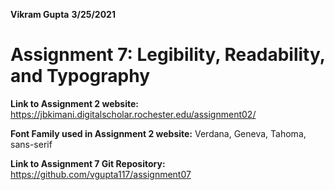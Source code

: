 **Vikram Gupta**
**3/25/2021**
# **Assignment 7: Legibility, Readability, and Typography**
**Link to Assignment 2 website:**
https://jbkimani.digitalscholar.rochester.edu/assignment02/

**Font Family used in Assignment 2 website:**
Verdana, Geneva, Tahoma, sans-serif

**Link to Assignment 7 Git Repository:**
https://github.com/vgupta117/assignment07


<!--stackedit_data:
eyJoaXN0b3J5IjpbMjEzNjkyMjIxOSwtOTU3OTgxOTAzLC00Mz
U1Njg3NjddfQ==
-->